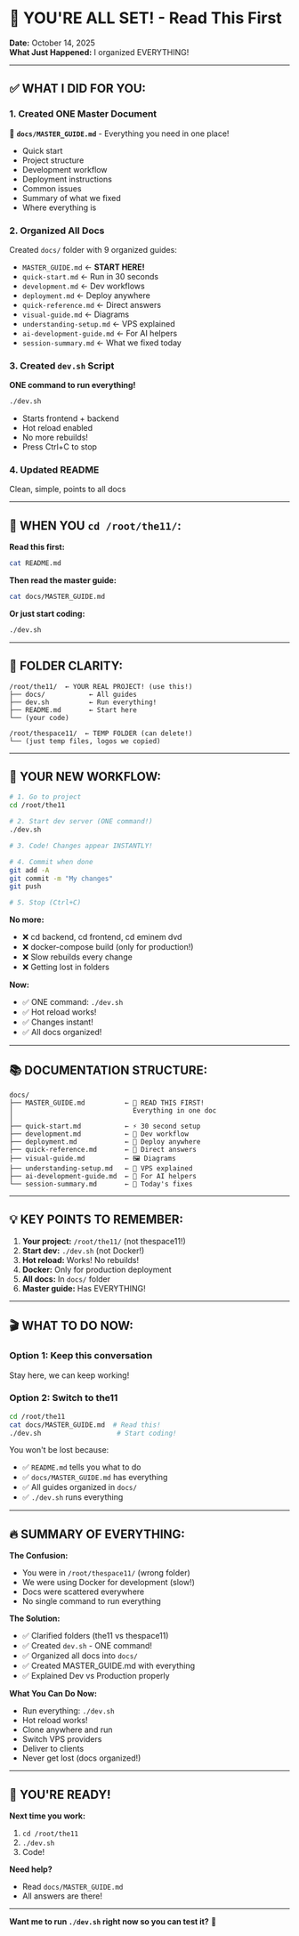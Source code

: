 # 🎉 YOU'RE ALL SET! - Read This First

**Date:** October 14, 2025  
**What Just Happened:** I organized EVERYTHING!

---

## ✅ WHAT I DID FOR YOU:

### 1. Created ONE Master Document
📄 **`docs/MASTER_GUIDE.md`** - Everything you need in one place!
- Quick start
- Project structure
- Development workflow
- Deployment instructions
- Common issues
- Summary of what we fixed
- Where everything is

### 2. Organized All Docs
Created `docs/` folder with 9 organized guides:
- `MASTER_GUIDE.md` ← **START HERE!**
- `quick-start.md` ← Run in 30 seconds
- `development.md` ← Dev workflows
- `deployment.md` ← Deploy anywhere
- `quick-reference.md` ← Direct answers
- `visual-guide.md` ← Diagrams
- `understanding-setup.md` ← VPS explained
- `ai-development-guide.md` ← For AI helpers
- `session-summary.md` ← What we fixed today

### 3. Created `dev.sh` Script
**ONE command to run everything!**
```bash
./dev.sh
```
- Starts frontend + backend
- Hot reload enabled
- No more rebuilds!
- Press Ctrl+C to stop

### 4. Updated README
Clean, simple, points to all docs

---

## 🎯 WHEN YOU `cd /root/the11/`:

**Read this first:**
```bash
cat README.md
```

**Then read the master guide:**
```bash
cat docs/MASTER_GUIDE.md
```

**Or just start coding:**
```bash
./dev.sh
```

---

## 📁 FOLDER CLARITY:

```
/root/the11/  ← YOUR REAL PROJECT! (use this!)
├── docs/           ← All guides
├── dev.sh          ← Run everything!
├── README.md       ← Start here
└── (your code)

/root/thespace11/  ← TEMP FOLDER (can delete!)
└── (just temp files, logos we copied)
```

---

## 🚀 YOUR NEW WORKFLOW:

```bash
# 1. Go to project
cd /root/the11

# 2. Start dev server (ONE command!)
./dev.sh

# 3. Code! Changes appear INSTANTLY!

# 4. Commit when done
git add -A
git commit -m "My changes"
git push

# 5. Stop (Ctrl+C)
```

**No more:**
- ❌ cd backend, cd frontend, cd eminem dvd
- ❌ docker-compose build (only for production!)
- ❌ Slow rebuilds every change
- ❌ Getting lost in folders

**Now:**
- ✅ ONE command: `./dev.sh`
- ✅ Hot reload works!
- ✅ Changes instant!
- ✅ All docs organized!

---

## 📚 DOCUMENTATION STRUCTURE:

```
docs/
├── MASTER_GUIDE.md          ← 🎯 READ THIS FIRST!
│                              Everything in one doc
│
├── quick-start.md           ← ⚡ 30 second setup
├── development.md           ← 🔨 Dev workflow
├── deployment.md            ← 🚀 Deploy anywhere
├── quick-reference.md       ← 📖 Direct answers
├── visual-guide.md          ← 🖼️ Diagrams
├── understanding-setup.md   ← 🧠 VPS explained
├── ai-development-guide.md  ← 🤖 For AI helpers
└── session-summary.md       ← 📝 Today's fixes
```

---

## 💡 KEY POINTS TO REMEMBER:

1. **Your project:** `/root/the11/` (not thespace11!)
2. **Start dev:** `./dev.sh` (not Docker!)
3. **Hot reload:** Works! No rebuilds!
4. **Docker:** Only for production deployment
5. **All docs:** In `docs/` folder
6. **Master guide:** Has EVERYTHING!

---

## 🎬 WHAT TO DO NOW:

### Option 1: Keep this conversation
Stay here, we can keep working!

### Option 2: Switch to the11
```bash
cd /root/the11
cat docs/MASTER_GUIDE.md  # Read this!
./dev.sh                   # Start coding!
```

You won't be lost because:
- ✅ `README.md` tells you what to do
- ✅ `docs/MASTER_GUIDE.md` has everything
- ✅ All guides organized in `docs/`
- ✅ `./dev.sh` runs everything

---

## 🔥 SUMMARY OF EVERYTHING:

**The Confusion:**
- You were in `/root/thespace11/` (wrong folder)
- We were using Docker for development (slow!)
- Docs were scattered everywhere
- No single command to run everything

**The Solution:**
- ✅ Clarified folders (the11 vs thespace11)
- ✅ Created `dev.sh` - ONE command!
- ✅ Organized all docs into `docs/`
- ✅ Created MASTER_GUIDE.md with everything
- ✅ Explained Dev vs Production properly

**What You Can Do Now:**
- Run everything: `./dev.sh`
- Hot reload works!
- Clone anywhere and run
- Switch VPS providers
- Deliver to clients
- Never get lost (docs organized!)

---

## 🎉 YOU'RE READY!

**Next time you work:**
1. `cd /root/the11`
2. `./dev.sh`
3. Code!

**Need help?**
- Read `docs/MASTER_GUIDE.md`
- All answers are there!

---

**Want me to run `./dev.sh` right now so you can test it?** 🚀
